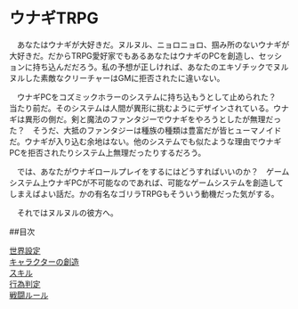# ウナギTRPG

　あなたはウナギが大好きだ。ヌルヌル、ニョロニョロ、掴み所のないウナギが大好きだ。だからTRPG愛好家でもあるあなたはウナギのPCを創造し、セッションに持ち込んだだろう。私の予想が正しければ、あなたのエキゾチックでヌルヌルした素敵なクリーチャーはGMに拒否されたに違いない。

　ウナギPCをコズミックホラーのシステムに持ち込もうとして止められた？　当たり前だ。そのシステムは人間が異形に挑むようにデザインされている。ウナギは異形の側だ。剣と魔法のファンタジーでウナギをやろうとしたが無理だった？　そうだ、大抵のファンタジーは種族の種類は豊富だが皆ヒューマノイドだ。ウナギが入り込む余地はない。他のシステムでも似たような理由でウナギPCを拒否されたりシステム上無理だったりするだろう。

　では、あなたがウナギロールプレイをするにはどうすればいいのか？　ゲームシステム上ウナギPCが不可能なのであれば、可能なゲームシステムを創造してしまえばよい話だ。かの有名なゴリラTRPGもそういう動機だった気がする。

　それではヌルヌルの彼方へ。

##目次

[世界設定](world_setting.md)  
[キャラクターの創造](character_making.md)  
[スキル](skills.md)  
[行為判定](judgment.md)  
[戦闘ルール](battle.md)
